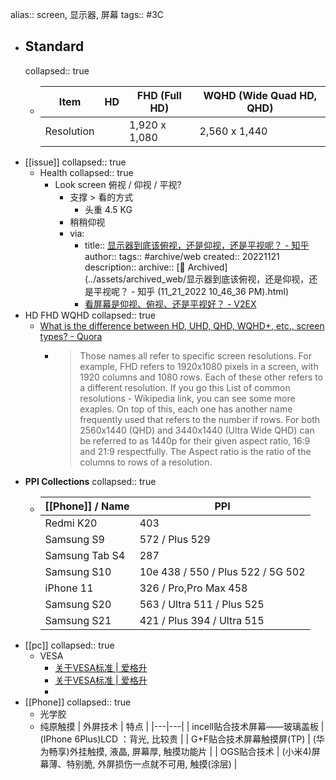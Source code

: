 alias:: screen, 显示器, 屏幕
tags:: #3C

- ## Standard
  collapsed:: true
  - | Item | HD | FHD (Full HD) | WQHD (Wide Quad HD, QHD) |
    |--------|------|--------|----------|
    | Resolution | | 1,920 x 1,080 | 2,560 x 1,440 |
- [[issue]]
  collapsed:: true
  - Health
    collapsed:: true
    - Look screen 俯视 / 仰视 / 平视?
      - 支撑 > 看的方式
        - 头重 4.5 KG
      - 稍稍仰视
      - via:
        - title:: [显示器到底该俯视，还是仰视，还是平视呢？ - 知乎](https://www.zhihu.com/question/20307385)
          author:: 
          tags:: #archive/web
          created:: 20221121
          description:: 
          archive:: [💾 Archived](../assets/archived_web/显示器到底该俯视，还是仰视，还是平视呢？ - 知乎 (11_21_2022 10_46_36 PM).html)
        - [看屏幕是仰视、俯视、还是平视好？ - V2EX](https://www.v2ex.com/t/763790)
- HD FHD WQHD
  collapsed:: true
  - [What is the difference between HD, UHD, QHD, WQHD+, etc., screen types? - Quora](https://www.quora.com/What-is-the-difference-between-HD-UHD-QHD-WQHD+-etc-screen-types)
    - > Those names all refer to specific screen resolutions. For example, FHD refers to 1920x1080 pixels in a screen, with 1920 columns and 1080 rows. Each of these other refers to a different resolution. If you go this List of common resolutions - Wikipedia link, you can see some more exaples. On top of this, each one has another name frequently used that refers to the number if rows. For both 2560x1440 (QHD) and 3440x1440 (Ultra Wide QHD) can be referred to as 1440p for their given aspect ratio, 16:9 and 21:9 respectfully. The Aspect ratio is the ratio of the columns to rows of a resolution.
- **PPI Collections**
  collapsed:: true
  - | [[Phone]] / Name | PPI |
    |---|---|
    | Redmi K20 | 403 |
    | Samsung S9 | 572 / Plus 529 |
    | Samsung Tab S4 | 287 |
    | Samsung S10 | 10e 438 / 550 / Plus 522 / 5G 502 |
    | iPhone 11 | 326 / Pro,Pro Max 458 |
    | Samsung S20 | 563 / Ultra 511 / Plus 525 |
    | Samsung S21 | 421 / Plus 394 / Ultra 515 |
- [[pc]]
  collapsed:: true
  - VESA
    - [关于VESA标准 | 爱格升](https://www.ergotron.com/zh-cn/%E6%94%AF%E6%8C%81%E4%B8%AD%E5%BF%83/%E5%85%B3%E4%BA%8Evesa%E6%A0%87%E5%87%86)
    - [关于VESA标准 | 爱格升](https://www.ergotron.com/zh-cn/%E6%94%AF%E6%8C%81%E4%B8%AD%E5%BF%83/%E5%85%B3%E4%BA%8Evesa%E6%A0%87%E5%87%86)
    -
- [[Phone]]
  collapsed:: true
  - 光学胶
  - 纯原触摸
    | 外屏技术 | 特点 |
    |---|---|
    | incell贴合技术屏幕——玻璃盖板 | (IPhone 6Plus)LCD ：背光, 比较贵 |
    | G+F贴合技术屏幕触摸屏(TP) | (华为畅享)外挂触摸, 液晶, 屏幕厚, 触摸功能片 |
    | OGS贴合技术 | (小米4)屏幕薄、特别脆, 外屏损伤一点就不可用, 触摸(涂层) |